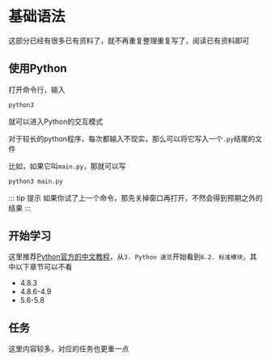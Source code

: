 # 基础语法
这部分已经有很多已有资料了，就不再重复整理重复写了，阅读已有资料即可  

## 使用Python
打开命令行，输入
``` bash
python3
```
就可以进入Python的交互模式

对于较长的python程序，每次都输入不现实，那么可以将它写入一个`.py`结尾的文件

比如，如果它叫`main.py`，那就可以写
``` bash
python3 main.py
```
::: tip 提示
如果你试了上一个命令，那先关掉窗口再打开，不然会得到预期之外的结果
:::

## 开始学习
这里推荐[Python官方的中文教程](https://docs.python.org/zh-cn/3/tutorial/introduction.html)，从`3. Python 速览`开始看到`6.2. 标准模块`，其中以下章节可以不看

- 4.8.3
- 4.8.6-4.9
- 5.6-5.8

## 任务
这里内容较多，对应的任务也更重一点
